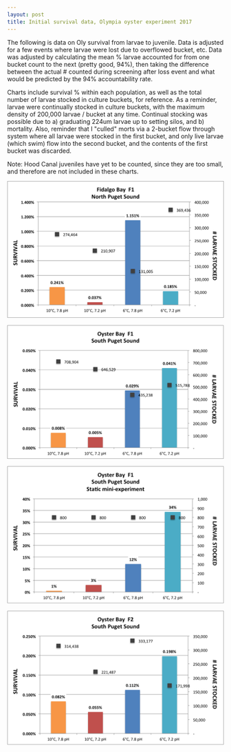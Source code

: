 ```yaml
---
layout: post
title: Initial survival data, Olympia oyster experiment 2017
---
```


The following is data on Oly survival from larvae to juvenile. Data is adjusted for a few events where larvae were lost due to overflowed bucket, etc. Data was adjusted by calculating the mean % larvae accounted for from one bucket count to the next (pretty good, 94%), then taking the difference between the actual # counted during screening after loss event and what would be predicted by the 94% accountability rate. 

Charts include survival % within each population, as well as the total number of larvae stocked in culture buckets, for reference. As a reminder, larvae were continually stocked in culture buckets, with the maximum density of 200,000 larvae / bucket at any time.  Continual stocking was possible due to a) graduating 224um larvae up to setting silos, and b) mortality. Also, reminder that I "culled" morts via a 2-bucket flow through system where all larvae were stocked in the first bucket, and only live larvae (which swim) flow into the second bucket, and the contents of the first bucket was discarded.

Note: Hood Canal juveniles have yet to be counted, since they are too small, and therefore are not included in these charts. 

![North Sound Survival Chart](https://github.com/laurahspencer/O.lurida_Stress/blob/master/Images/2017-08-28_NF-Survival-chart.png?raw=true)

![South South Survival Chart](https://github.com/laurahspencer/O.lurida_Stress/blob/master/Images/2017-08-28_SN-Survival-chart.png?raw=true)

![South South Static Survival Chart](https://github.com/laurahspencer/O.lurida_Stress/blob/master/Images/2017-08-28_SN-static-Survival-chart.png?raw=true)

![South South F2 (K) Survival Chart](https://github.com/laurahspencer/O.lurida_Stress/blob/master/Images/2017-08-28_K-Survival-chart.png?raw=true)
